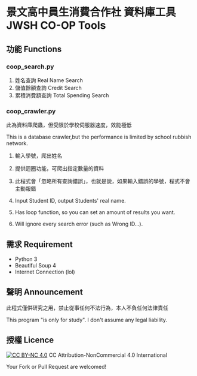 # 景文高中員生消費合作社 資料庫工具      JWSH CO-OP Tools

## 功能 Functions

### coop_search.py

1.  姓名查詢 Real Name Search
2.  儲值餘額查詢 Credit Search
3.  累積消費額查詢 Total Spending Search

### coop_crawler.py

此為資料庫爬蟲，但受限於學校伺服器速度，效能極低

This is a database crawler,but the performance is limited by school rubbish network.

1.  輸入學號，爬出姓名
2.  提供迴圈功能，可爬出指定數量的資料
3.  此程式會「忽略所有查詢錯誤」，也就是說，如果輸入錯誤的學號，程式不會主動報錯

4.  Input Student ID, output Students' real name.

5.  Has loop function, so you can set an amount of results you want.
6.  Will ignore every search error (such as Wrong ID...).

## 需求 Requirement

*   Python 3
*   Beautiful Soup 4
*   Internet Connection (lol)

## 聲明 Announcement

此程式僅供研究之用，禁止從事任何不法行為，本人不負任何法律責任

This program "is only for study".
I don't assume any legal liability.

## 授權 Licence

[![CC BY-NC 4.0](https://i.creativecommons.org/l/by-nc/4.0/88x31.png)](https://creativecommons.org/licenses/by-nc/4.0/)
CC Attribution-NonCommercial 4.0 International

Your Fork or Pull Request are welcomed!